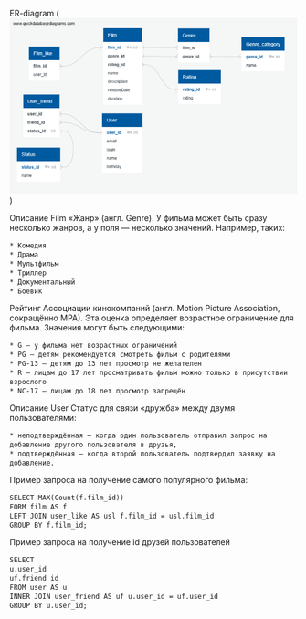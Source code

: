 ER-diagram
(![alt text](QuickDBD-FilmorateDB-1.png))


Описание Film
«Жанр» (англ. Genre). У фильма может быть сразу несколько жанров, а у поля — несколько значений. Например, таких:
```
* Комедия
* Драма
* Мультфильм
* Триллер
* Документальный
* Боевик
```
Рейтинг Ассоциации кинокомпаний (англ. Motion Picture Association, сокращённо МРА). Эта оценка определяет возрастное ограничение для фильма. Значения могут быть следующими:
```
* G — у фильма нет возрастных ограничений
* PG — детям рекомендуется смотреть фильм с родителями
* PG-13 — детям до 13 лет просмотр не желателен
* R — лицам до 17 лет просматривать фильм можно только в присутствии взрослого
* NC-17 — лицам до 18 лет просмотр запрещён
```
Описание User
Статус для связи «дружба» между двумя пользователями:
```
* неподтверждённая — когда один пользователь отправил запрос на добавление другого пользователя в друзья,
* подтверждённая — когда второй пользователь подтвердил заявку на добавление.
```

Пример запроса на получение самого популярного фильма:

```
SELECT MAX(Count(f.film_id))
FORM film AS f
LEFT JOIN user_like AS usl f.film_id = usl.film_id
GROUP BY f.film_id;
```

Пример запроса на получение id друзей пользователей
```
SELECT 
u.user_id
uf.friend_id
FROM user AS u
INNER JOIN user_friend AS uf u.user_id = uf.user_id
GROUP BY u.user_id;
```